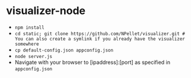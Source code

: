 # visualizer-node
* ```npm install```
* ```cd static; git clone https://github.com/NPellet/visualizer.git # You can also create a symlink if you already have the visualizer somewhere```
* ```cp default-config.json appconfig.json```
* ```node server.js```
* Navigate with your browser to [ipaddress]:[port] as specified in ```appconfig.json```
